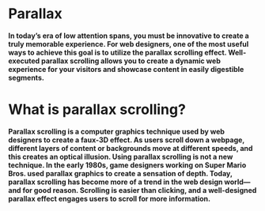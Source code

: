 # Parallax
**In today’s era of low attention spans, you must be innovative to create a truly memorable experience. For web designers, one of the most useful ways to achieve this goal is to utilize the parallax scrolling effect. Well-executed parallax scrolling allows you to create a dynamic web experience for your visitors and showcase content in easily digestible segments.**
# **What is parallax scrolling?**
**Parallax scrolling is a computer graphics technique used by web designers to create a faux-3D effect. As users scroll down a webpage, different layers of content or backgrounds move at different speeds, and this creates an optical illusion. Using parallax scrolling is not a new technique. In the early 1980s, game designers working on Super Mario Bros. used parallax graphics to create a sensation of depth.
Today, parallax scrolling has become more of a trend in the web design world—and for good reason. Scrolling is easier than clicking, and a well-designed parallax effect engages users to scroll for more information.**
